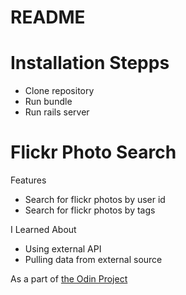 # README

# Installation Stepps
* Clone repository
* Run bundle
* Run rails server

# Flickr Photo Search

Features
* Search for flickr photos by user id
* Search for flickr photos by tags

I Learned About
* Using external API
* Pulling data from external source

As a part of [the Odin Project](https://www.theodinproject.com/courses/ruby-on-rails/lessons/apis)